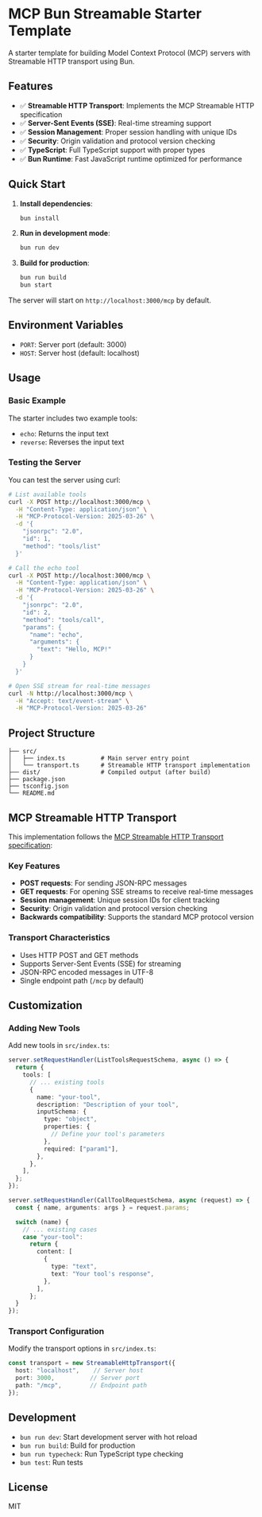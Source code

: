 # MCP Bun Streamable Starter Template

A starter template for building Model Context Protocol (MCP) servers with Streamable HTTP transport using Bun.

## Features

- ✅ **Streamable HTTP Transport**: Implements the MCP Streamable HTTP specification
- ✅ **Server-Sent Events (SSE)**: Real-time streaming support
- ✅ **Session Management**: Proper session handling with unique IDs
- ✅ **Security**: Origin validation and protocol version checking
- ✅ **TypeScript**: Full TypeScript support with proper types
- ✅ **Bun Runtime**: Fast JavaScript runtime optimized for performance

## Quick Start

1. **Install dependencies**:
   ```bash
   bun install
   ```

2. **Run in development mode**:
   ```bash
   bun run dev
   ```

3. **Build for production**:
   ```bash
   bun run build
   bun start
   ```

The server will start on `http://localhost:3000/mcp` by default.

## Environment Variables

- `PORT`: Server port (default: 3000)
- `HOST`: Server host (default: localhost)

## Usage

### Basic Example

The starter includes two example tools:

- `echo`: Returns the input text
- `reverse`: Reverses the input text

### Testing the Server

You can test the server using curl:

```bash
# List available tools
curl -X POST http://localhost:3000/mcp \
  -H "Content-Type: application/json" \
  -H "MCP-Protocol-Version: 2025-03-26" \
  -d '{
    "jsonrpc": "2.0",
    "id": 1,
    "method": "tools/list"
  }'

# Call the echo tool
curl -X POST http://localhost:3000/mcp \
  -H "Content-Type: application/json" \
  -H "MCP-Protocol-Version: 2025-03-26" \
  -d '{
    "jsonrpc": "2.0",
    "id": 2,
    "method": "tools/call",
    "params": {
      "name": "echo",
      "arguments": {
        "text": "Hello, MCP!"
      }
    }
  }'

# Open SSE stream for real-time messages
curl -N http://localhost:3000/mcp \
  -H "Accept: text/event-stream" \
  -H "MCP-Protocol-Version: 2025-03-26"
```

## Project Structure

```
├── src/
│   ├── index.ts          # Main server entry point
│   └── transport.ts      # Streamable HTTP transport implementation
├── dist/                 # Compiled output (after build)
├── package.json
├── tsconfig.json
└── README.md
```

## MCP Streamable HTTP Transport

This implementation follows the [MCP Streamable HTTP Transport specification](https://modelcontextprotocol.io/specification/2025-06-18/basic/transports#streamable-http):

### Key Features

- **POST requests**: For sending JSON-RPC messages
- **GET requests**: For opening SSE streams to receive real-time messages
- **Session management**: Unique session IDs for client tracking
- **Security**: Origin validation and protocol version checking
- **Backwards compatibility**: Supports the standard MCP protocol version

### Transport Characteristics

- Uses HTTP POST and GET methods
- Supports Server-Sent Events (SSE) for streaming
- JSON-RPC encoded messages in UTF-8
- Single endpoint path (`/mcp` by default)

## Customization

### Adding New Tools

Add new tools in `src/index.ts`:

```typescript
server.setRequestHandler(ListToolsRequestSchema, async () => {
  return {
    tools: [
      // ... existing tools
      {
        name: "your-tool",
        description: "Description of your tool",
        inputSchema: {
          type: "object",
          properties: {
            // Define your tool's parameters
          },
          required: ["param1"],
        },
      },
    ],
  };
});

server.setRequestHandler(CallToolRequestSchema, async (request) => {
  const { name, arguments: args } = request.params;

  switch (name) {
    // ... existing cases
    case "your-tool":
      return {
        content: [
          {
            type: "text",
            text: "Your tool's response",
          },
        ],
      };
  }
});
```

### Transport Configuration

Modify the transport options in `src/index.ts`:

```typescript
const transport = new StreamableHttpTransport({
  host: "localhost",    // Server host
  port: 3000,          // Server port
  path: "/mcp",        // Endpoint path
});
```

## Development

- `bun run dev`: Start development server with hot reload
- `bun run build`: Build for production
- `bun run typecheck`: Run TypeScript type checking
- `bun test`: Run tests

## License

MIT